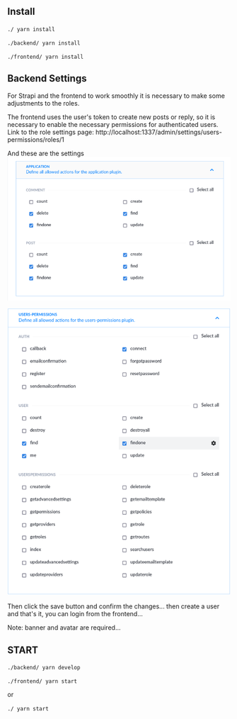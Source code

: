 ## Install

`./ yarn install`

`./backend/ yarn install`

`./frontend/ yarn install`

## Backend Settings

For Strapi and the frontend to work smoothly it is necessary to make some adjustments to the roles.

The frontend uses the user's token to create new posts or reply, so it is necessary to enable the necessary permissions for authenticated users.
Link to the role settings page:
http://localhost:1337/admin/settings/users-permissions/roles/1


And these are the settings
![](images/01.png)

![](images/02.png)


Then click the save button and confirm the changes... then create a user and that's it, you can login from the frontend...

Note: banner and avatar are required...
## START

`./backend/ yarn develop`

`./frontend/ yarn start`

or 

`./ yarn start`